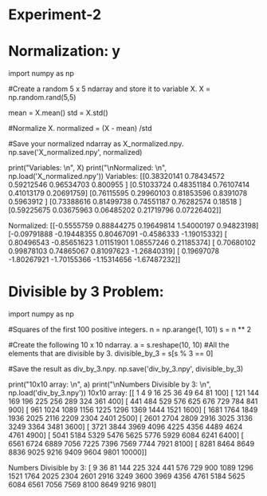 # Experiment-2


# Normalization: y

import numpy as np

#Create a random 5 x 5 ndarray and store it to variable X.
X = np.random.rand(5,5)

mean = X.mean()
std = X.std()

#Normalize X.
normalized = (X - mean) /std

#Save your normalized ndarray as X_normalized.npy.
np.save('X_normalized.npy', normalized)

print("Variables: \n", X)
print("\nNormalized: \n", np.load('X_normalized.npy'))
Variables: 
 [[0.38320141 0.78434572 0.59212546 0.96534703 0.800955  ]
 [0.51033724 0.48351184 0.76107414 0.41013179 0.20691759]
 [0.76115595 0.29960103 0.81853596 0.8391078  0.5963912 ]
 [0.73388616 0.81499738 0.74551187 0.76282574 0.18518   ]
 [0.59225675 0.03675963 0.06485202 0.21719796 0.07226402]]

Normalized: 
 [[-0.5555759   0.88844275  0.19649814  1.54000197  0.94823198]
 [-0.09791888 -0.19448355  0.80467091 -0.4586333  -1.19015332]
 [ 0.80496543 -0.85651623  1.01151901  1.08557246  0.21185374]
 [ 0.70680102  0.99878103  0.74865067  0.81097623 -1.26840319]
 [ 0.19697078 -1.80267921 -1.70155366 -1.15314656 -1.67487232]]


# Divisible by 3 Problem:

import numpy as np

#Squares of the first 100 positive integers.
n = np.arange(1, 101)
s = n ** 2

#Create the following 10 x 10 ndarray.
a = s.reshape(10, 10)
#All the elements that are divisible by 3.
divisible_by_3 = s[s % 3 == 0]

#Save the result as div_by_3.npy.
np.save('div_by_3.npy', divisible_by_3)

print("10x10 array: \n", a) 
print("\nNumbers Divisible by 3: \n", np.load('div_by_3.npy'))
10x10 array: 
 [[    1     4     9    16    25    36    49    64    81   100]
 [  121   144   169   196   225   256   289   324   361   400]
 [  441   484   529   576   625   676   729   784   841   900]
 [  961  1024  1089  1156  1225  1296  1369  1444  1521  1600]
 [ 1681  1764  1849  1936  2025  2116  2209  2304  2401  2500]
 [ 2601  2704  2809  2916  3025  3136  3249  3364  3481  3600]
 [ 3721  3844  3969  4096  4225  4356  4489  4624  4761  4900]
 [ 5041  5184  5329  5476  5625  5776  5929  6084  6241  6400]
 [ 6561  6724  6889  7056  7225  7396  7569  7744  7921  8100]
 [ 8281  8464  8649  8836  9025  9216  9409  9604  9801 10000]]

Numbers Divisible by 3: 
 [   9   36   81  144  225  324  441  576  729  900 1089 1296 1521 1764
 2025 2304 2601 2916 3249 3600 3969 4356 4761 5184 5625 6084 6561 7056
 7569 8100 8649 9216 9801]
 
